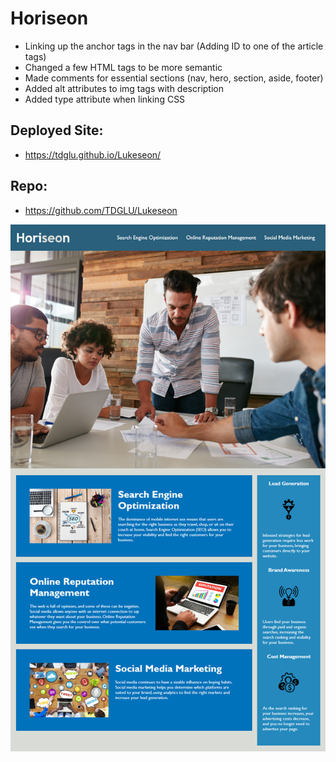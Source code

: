 # Horiseon

- Linking up the anchor tags in the nav bar (Adding ID to one of the article tags)
- Changed a few HTML tags to be more semantic
- Made comments for essential sections (nav, hero, section, aside, footer)
- Added alt attributes to img tags with description
- Added type attribute when linking CSS

## Deployed Site:
- https://tdglu.github.io/Lukeseon/

## Repo:
- https://github.com/TDGLU/Lukeseon

<img src="./assets/01-html-css-git-homework-demo.png" >
